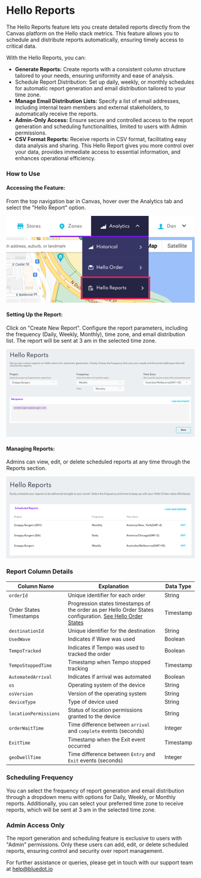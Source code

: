 Hello Reports
=============

The Hello Reports feature lets you create detailed reports directly from the Canvas platform on the Hello stack metrics. This feature allows you to schedule and distribute reports automatically, ensuring timely access to critical data.

With the Hello Reports, you can:
* **Generate Reports:** Create reports with a consistent column structure tailored to your needs, ensuring uniformity and ease of analysis.
* Schedule Report Distribution: Set up daily, weekly, or monthly schedules for automatic report generation and email distribution tailored to your time zone.
* **Manage Email Distribution Lists:** Specify a list of email addresses, including internal team members and external stakeholders, to automatically receive the reports.
* **Admin-Only Access:** Ensure secure and controlled access to the report generation and scheduling functionalities, limited to users with Admin permissions.
* **CSV Format Reports:** Receive reports in CSV format, facilitating easy data analysis and sharing.
This Hello Report gives you more control over your data, provides immediate access to essential information, and enhances operational efficiency.

### How to Use

#### Accessing the Feature:
From the top navigation bar in Canvas, hover over the Analytics tab and select the "Hello Report" option.

![](../../assets/Hello%20Reports%20-%201.png)

#### Setting Up the Report:
Click on "Create New Report".
Configure the report parameters, including the frequency (Daily, Weekly, Monthly), time zone, and email distribution list.
 The report will be sent at 3 am in the selected time zone.

![](../../assets/Hello%20Reports%20-%202.png)

#### Managing Reports:
Admins can view, edit, or delete scheduled reports at any time through the Reports section.

![](../../assets/Hello%20Reports%20-%203.png)
 

### Report Column Details

| Column Name            | Explanation                                                  | Data Type |
|------------------------|--------------------------------------------------------------|-----------|
| `orderId`              | Unique identifier for each order                             | String    |
| Order States Timestamps| Progression states timestamps of the order as per Hello Order States configuration. [See Hello Order States](../../Hello%20Screens/Custom%20Order%20States.md)  | Timestamp    |
| `destinationId`        | Unique identifier for the destination                        | String    |
| `UsedWave`             | Indicates if Wave was used                                   | Boolean   |
| `TempoTracked`         | Indicates if Tempo was used to tracked the order             | Boolean   |
| `TempoStoppedTime`     | Timestamp when Tempo stopped tracking                        | Timestamp |
| `AutomatedArrival`     | Indicates if arrival was automated                           | Boolean   |
| `os`                   | Operating system of the device                               | String    |
| `osVersion`            | Version of the operating system                              | String    |
| `deviceType`           | Type of device used                                          | String    |
| `locationPermissions`  | Status of location permissions granted to the device         | String    |
| `orderWaitTime`        | Time difference between `arrival` and `complete` events (seconds) | Integer   |
| `ExitTime`             | Timestamp when the Exit event occurred                       | Timestamp |
| `geoDwellTime`         | Time difference between `Entry` and `Exit` events (seconds)  | Integer   |

### Scheduling Frequency 
You can select the frequency of report generation and email distribution through a dropdown menu with options for Daily, Weekly, or Monthly reports. Additionally, you can select your preferred time zone to receive reports, which will be sent at 3 am in the selected time zone.

### Admin Access Only
The report generation and scheduling feature is exclusive to users with "Admin" permissions. Only these users can add, edit, or delete scheduled reports, ensuring control and security over report management.

For further assistance or queries,  please get in touch with our support team at [help@bluedot.io](mailto:help@bluedot.io)
